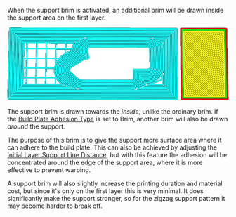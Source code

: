 When the support brim is activated, an additional brim will be drawn inside the support area on the first layer.

![The support brim](../images/support_brim_4mm.png)

The support brim is drawn towards the *inside*, unlike the ordinary brim. If the [Build Plate Adhesion Type](../platform_adhesion/adhesion_type.md) is set to Brim, another brim will also be drawn *around* the support.

The purpose of this brim is to give the support more surface area where it can adhere to the build plate. This can also be achieved by adjusting the [Initial Layer Support Line Distance](support_initial_layer_line_distance.md), but with this feature the adhesion will be concentrated around the edge of the support area, where it is more effective to prevent warping.

A support brim will also slightly increase the printing duration and material cost, but since it's only on the first layer this is very minimal. It does significantly make the support stronger, so for the zigzag support pattern it may become harder to break off.